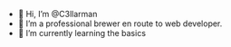 - 👋 Hi, I’m @C3llarman
- 👀 I’m a professional brewer en route to web developer. 
- 🌱 I’m currently learning the basics

<!---
C3llarman/C3llarman is a ✨ special ✨ repository because its `README.md` (this file) appears on your GitHub profile.
You can click the Preview link to take a look at your changes.
--->

